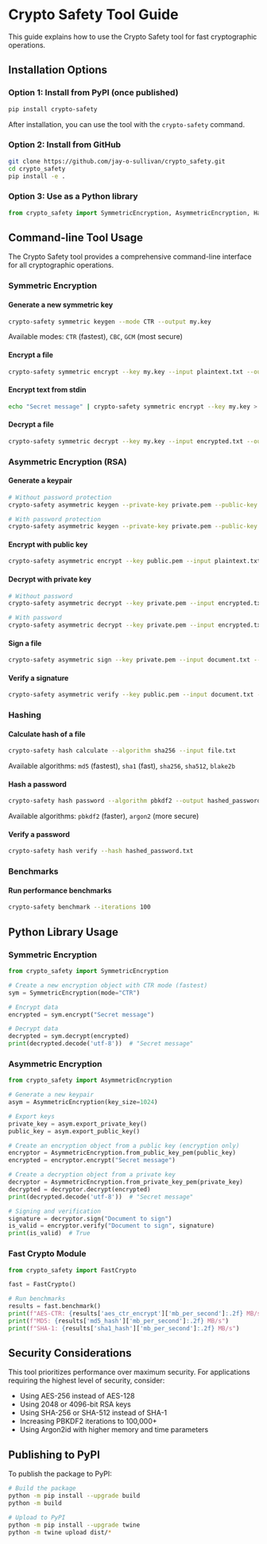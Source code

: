 # Crypto Safety Tool Guide

This guide explains how to use the Crypto Safety tool for fast cryptographic operations.

## Installation Options

### Option 1: Install from PyPI (once published)

```bash
pip install crypto-safety
```

After installation, you can use the tool with the `crypto-safety` command.

### Option 2: Install from GitHub

```bash
git clone https://github.com/jay-o-sullivan/crypto_safety.git
cd crypto_safety
pip install -e .
```

### Option 3: Use as a Python library

```python
from crypto_safety import SymmetricEncryption, AsymmetricEncryption, HashingFunctions, FastCrypto
```

## Command-line Tool Usage

The Crypto Safety tool provides a comprehensive command-line interface for all cryptographic operations.

### Symmetric Encryption

#### Generate a new symmetric key

```bash
crypto-safety symmetric keygen --mode CTR --output my.key
```

Available modes: `CTR` (fastest), `CBC`, `GCM` (most secure)

#### Encrypt a file

```bash
crypto-safety symmetric encrypt --key my.key --input plaintext.txt --output encrypted.txt
```

#### Encrypt text from stdin

```bash
echo "Secret message" | crypto-safety symmetric encrypt --key my.key > encrypted.txt
```

#### Decrypt a file

```bash
crypto-safety symmetric decrypt --key my.key --input encrypted.txt --output decrypted.txt
```

### Asymmetric Encryption (RSA)

#### Generate a keypair

```bash
# Without password protection
crypto-safety asymmetric keygen --private-key private.pem --public-key public.pem

# With password protection
crypto-safety asymmetric keygen --private-key private.pem --public-key public.pem --password
```

#### Encrypt with public key

```bash
crypto-safety asymmetric encrypt --key public.pem --input plaintext.txt --output encrypted.txt
```

#### Decrypt with private key

```bash
# Without password
crypto-safety asymmetric decrypt --key private.pem --input encrypted.txt --output decrypted.txt

# With password
crypto-safety asymmetric decrypt --key private.pem --input encrypted.txt --output decrypted.txt --password
```

#### Sign a file

```bash
crypto-safety asymmetric sign --key private.pem --input document.txt --output signature.txt
```

#### Verify a signature

```bash
crypto-safety asymmetric verify --key public.pem --input document.txt --signature signature.txt
```

### Hashing

#### Calculate hash of a file

```bash
crypto-safety hash calculate --algorithm sha256 --input file.txt
```

Available algorithms: `md5` (fastest), `sha1` (fast), `sha256`, `sha512`, `blake2b`

#### Hash a password

```bash
crypto-safety hash password --algorithm pbkdf2 --output hashed_password.txt
```

Available algorithms: `pbkdf2` (faster), `argon2` (more secure)

#### Verify a password

```bash
crypto-safety hash verify --hash hashed_password.txt
```

### Benchmarks

#### Run performance benchmarks

```bash
crypto-safety benchmark --iterations 100
```

## Python Library Usage

### Symmetric Encryption

```python
from crypto_safety import SymmetricEncryption

# Create a new encryption object with CTR mode (fastest)
sym = SymmetricEncryption(mode="CTR")

# Encrypt data
encrypted = sym.encrypt("Secret message")

# Decrypt data
decrypted = sym.decrypt(encrypted)
print(decrypted.decode('utf-8'))  # "Secret message"
```

### Asymmetric Encryption

```python
from crypto_safety import AsymmetricEncryption

# Generate a new keypair
asym = AsymmetricEncryption(key_size=1024)

# Export keys
private_key = asym.export_private_key()
public_key = asym.export_public_key()

# Create an encryption object from a public key (encryption only)
encryptor = AsymmetricEncryption.from_public_key_pem(public_key)
encrypted = encryptor.encrypt("Secret message")

# Create a decryption object from a private key
decryptor = AsymmetricEncryption.from_private_key_pem(private_key)
decrypted = decryptor.decrypt(encrypted)
print(decrypted.decode('utf-8'))  # "Secret message"

# Signing and verification
signature = decryptor.sign("Document to sign")
is_valid = encryptor.verify("Document to sign", signature)
print(is_valid)  # True
```

### Fast Crypto Module

```python
from crypto_safety import FastCrypto

fast = FastCrypto()

# Run benchmarks
results = fast.benchmark()
print(f"AES-CTR: {results['aes_ctr_encrypt']['mb_per_second']:.2f} MB/s")
print(f"MD5: {results['md5_hash']['mb_per_second']:.2f} MB/s")
print(f"SHA-1: {results['sha1_hash']['mb_per_second']:.2f} MB/s")
```

## Security Considerations

This tool prioritizes performance over maximum security. For applications requiring the highest level of security, consider:

- Using AES-256 instead of AES-128
- Using 2048 or 4096-bit RSA keys
- Using SHA-256 or SHA-512 instead of SHA-1
- Increasing PBKDF2 iterations to 100,000+
- Using Argon2id with higher memory and time parameters

## Publishing to PyPI

To publish the package to PyPI:

```bash
# Build the package
python -m pip install --upgrade build
python -m build

# Upload to PyPI
python -m pip install --upgrade twine
python -m twine upload dist/*
```
